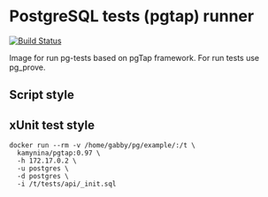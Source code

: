 # PostgreSQL tests (pgtap) runner
[![Build Status](https://travis-ci.org/kamynina/docker-pgtap.svg?branch=master)](https://travis-ci.org/kamynina/docker-pgtap)

Image for run pg-tests based on pgTap framework. For run tests use pg_prove.

## Script style

## xUnit test style

```
docker run --rm -v /home/gabby/pg/example/:/t \  
  kamynina/pgtap:0.97 \ 
  -h 172.17.0.2 \
  -u postgres \
  -d postgres \
  -i /t/tests/api/_init.sql
```